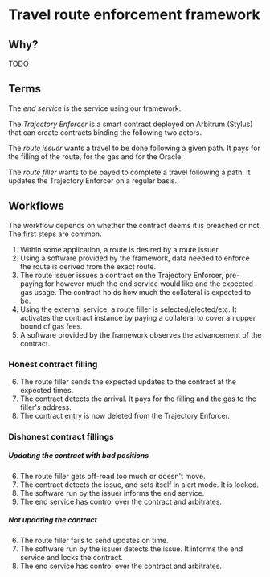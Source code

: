 # Travel route enforcement framework

## Why?

TODO

## Terms

The *end service* is the service using our framework.

The *Trajectory Enforcer* is a smart contract deployed on Arbitrum (Stylus) that can
create contracts binding the following two actors.

The *route issuer* wants a travel to be done following a given path. It pays for the
filling of the route, for the gas and for the Oracle.

The *route filler* wants to be payed to complete a travel following a path. It updates
the Trajectory Enforcer on a regular basis.

## Workflows

The workflow depends on whether the contract deems it is breached or not. The first
steps are common.

1. Within some application, a route is desired by a route issuer.
2. Using a software provided by the framework, data needed to enforce the route is
   derived from the exact route.
3. The route issuer issues a contract on the Trajectory Enforcer, pre-paying for
   however much the end service would like and the expected gas usage. The contract
   holds how much the collateral is expected to be.
4. Using the external service, a route filler is selected/elected/etc. It activates
   the contract instance by paying a collateral to cover an upper bound of gas fees.
5. A software provided by the framework observes the advancement of the contract.

### Honest contract filling

6. The route filler sends the expected updates to the contract at the expected times.
7. The contract detects the arrival. It pays for the filling and the gas to the
   filler's address.
8. The contract entry is now deleted from the Trajectory Enforcer.

### Dishonest contract fillings

##### Updating the contract with bad positions

6. The route filler gets off-road too much or doesn't move.
7. The contract detects the issue, and sets itself in alert mode. It is locked.
8. The software run by the issuer informs the end service.
9. The end service has control over the contract and arbitrates.

##### Not updating the contract

6. The route filler fails to send updates on time.
7. The software run by the issuer detects the issue. It informs the end service and
   locks the contract.
8. The end service has control over the contract and arbitrates.
